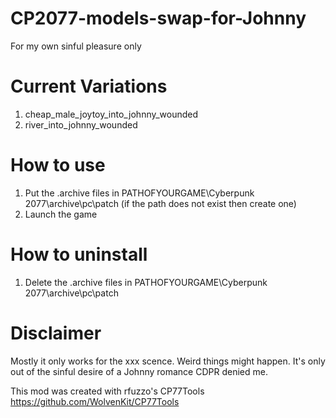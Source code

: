 # CP2077-models-swap-for-Johnny
For my own sinful pleasure only

# Current Variations
1. cheap_male_joytoy_into_johnny_wounded
2. river_into_johnny_wounded

# How to use
1. Put the .archive files in PATHOFYOURGAME\Cyberpunk 2077\archive\pc\patch (if the path does not exist then create one)
2. Launch the game

# How to uninstall
1. Delete the .archive files in PATHOFYOURGAME\Cyberpunk 2077\archive\pc\patch

# Disclaimer
Mostly it only works for the xxx scence. Weird things might happen. 
It's only out of the sinful desire of a Johnny romance CDPR denied me. 

This mod was created with rfuzzo's CP77Tools https://github.com/WolvenKit/CP77Tools
